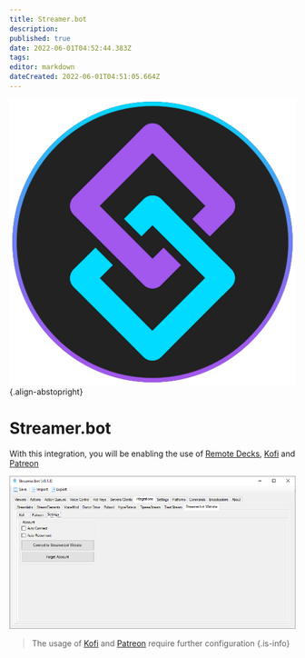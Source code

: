 ```yaml
---
title: Streamer.bot
description: 
published: true
date: 2022-06-01T04:52:44.383Z
tags: 
editor: markdown
dateCreated: 2022-06-01T04:51:05.664Z
---
```


![streamerbot.png](/logos/streamerbot.png){.align-abstopright}
# Streamer.bot

With this integration, you will be enabling the use of [Remote Decks](/Decks/Remote), [Kofi](/Integrations/Kofi) and [Patreon](/Integrations/Patreon)

![streamer.bot-integration.png](/streamer.bot-integration.png)

> The usage of [Kofi](/Integrations/Kofi) and [Patreon](/Integrations/Patreon) require further configuration
{.is-info}
